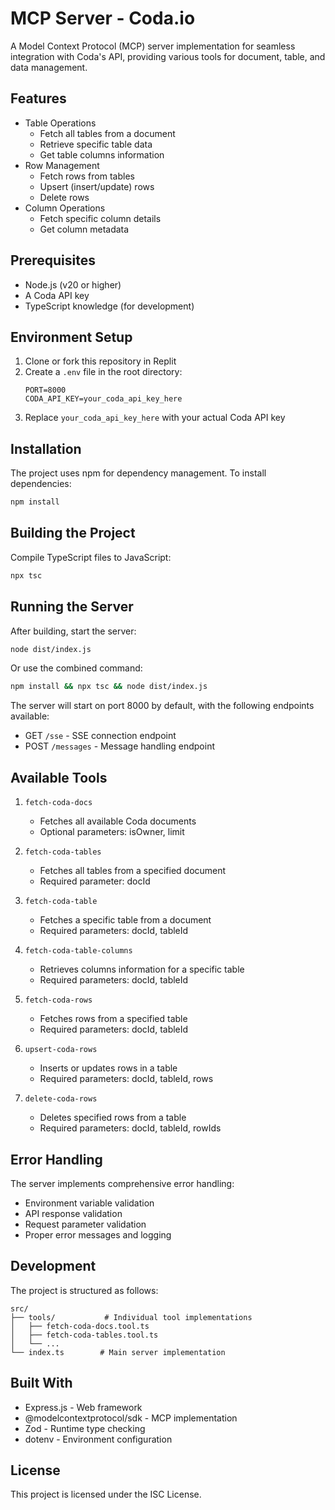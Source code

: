 
# MCP Server - Coda.io

A Model Context Protocol (MCP) server implementation for seamless integration with Coda's API, providing various tools for document, table, and data management.

## Features

- Table Operations
  - Fetch all tables from a document
  - Retrieve specific table data
  - Get table columns information
- Row Management
  - Fetch rows from tables
  - Upsert (insert/update) rows
  - Delete rows
- Column Operations
  - Fetch specific column details
  - Get column metadata

## Prerequisites

- Node.js (v20 or higher)
- A Coda API key
- TypeScript knowledge (for development)

## Environment Setup

1. Clone or fork this repository in Replit
2. Create a `.env` file in the root directory:
   ```
   PORT=8000
   CODA_API_KEY=your_coda_api_key_here
   ```
3. Replace `your_coda_api_key_here` with your actual Coda API key

## Installation

The project uses npm for dependency management. To install dependencies:

```bash
npm install
```

## Building the Project

Compile TypeScript files to JavaScript:

```bash
npx tsc
```

## Running the Server

After building, start the server:

```bash
node dist/index.js
```

Or use the combined command:

```bash
npm install && npx tsc && node dist/index.js
```

The server will start on port 8000 by default, with the following endpoints available:
- GET `/sse` - SSE connection endpoint
- POST `/messages` - Message handling endpoint

## Available Tools

1. `fetch-coda-docs`
   - Fetches all available Coda documents
   - Optional parameters: isOwner, limit

2. `fetch-coda-tables`
   - Fetches all tables from a specified document
   - Required parameter: docId

3. `fetch-coda-table`
   - Fetches a specific table from a document
   - Required parameters: docId, tableId

4. `fetch-coda-table-columns`
   - Retrieves columns information for a specific table
   - Required parameters: docId, tableId

5. `fetch-coda-rows`
   - Fetches rows from a specified table
   - Required parameters: docId, tableId

6. `upsert-coda-rows`
   - Inserts or updates rows in a table
   - Required parameters: docId, tableId, rows

7. `delete-coda-rows`
   - Deletes specified rows from a table
   - Required parameters: docId, tableId, rowIds

## Error Handling

The server implements comprehensive error handling:
- Environment variable validation
- API response validation
- Request parameter validation
- Proper error messages and logging

## Development

The project is structured as follows:
```
src/
├── tools/           # Individual tool implementations
│   ├── fetch-coda-docs.tool.ts
│   ├── fetch-coda-tables.tool.ts
│   └── ...
└── index.ts        # Main server implementation
```

## Built With

- Express.js - Web framework
- @modelcontextprotocol/sdk - MCP implementation
- Zod - Runtime type checking
- dotenv - Environment configuration

## License

This project is licensed under the ISC License.
